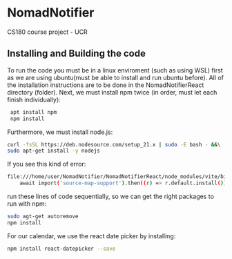 # NomadNotifier
CS180 course project - UCR

## Installing and Building the code  
To run the code you must be in a linux enviroment (such as using WSL) first as we are using ubuntu(must be able to install and run ubuntu before). All of the installation instructions are to be done in the NomadNotifierReact directory (folder). Next, we must install npm twice (in order, must let each finish individually):  
```bash
 apt install npm
 npm install
```
Furthermore, we must install node.js: 
```bash
curl -fsSL https://deb.nodesource.com/setup_21.x | sudo -E bash - &&\
sudo apt-get install -y nodejs
```
If you see this kind of error: 
```bash
file:///home/user/NomadNotifier/NomadNotifierReact/node_modules/vite/bin/vite.js:7
    await import('source-map-support').then((r) => r.default.install())
```
run these lines of code sequentially, so we can get the right packages to run with npm: 
```bash
sudo agt-get autoremove
npm install
```
For our calendar, we use the react date picker by installing:
```bash
npm install react-datepicker --save
```
